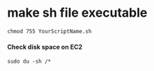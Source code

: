 # make sh file executable
```shell script
chmod 755 YourScriptName.sh
```

#### Check disk space on EC2
```shell script
sudo du -sh /*
```